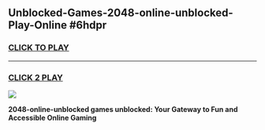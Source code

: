 
## Unblocked-Games-2048-online-unblocked-Play-Online #6hdpr
<h3>
<a href="https://news.freeplayer.one?title=2048-online-unblocked&ref=3">CLICK TO PLAY</a></h3>
<hr>

<h3>
<a href="https://news.freeplayer.one?title=2048-online-unblocked&ref=3">CLICK 2 PLAY</a>
  
</h3>

<a href="https://news.freeplayer.one?title=2048-online-unblocked&ref=3"><img src="https://clearcache.store/games.png"></a>


**2048-online-unblocked games unblocked: Your Gateway to Fun and Accessible Online Gaming**
